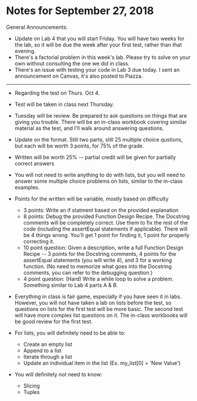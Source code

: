
# Notes for September 27, 2018

General Announcements:
* Update on Lab 4 that you will start Friday. You will have two weeks for the lab, so it will be due the week after your first test, rather than that evening. 
* There's a factorial problem in this week's lab. Please try to solve on your own without consulting the one we did in class. 
* There's an issue with testing your code in Lab 3 due today. I sent an announcement on Canvas, it's also posted to Piazza.





---

* Regarding the test on Thurs. Oct 4.
 * Test will be taken in class next Thursday.
 * Tuesday will be review. Be prepared to ask questions on things that are giving you trouble. There will be an in-class workbook covering simiilar material as the test, and I'll walk around answering questions.
 * Update on the format. Still two parts, still 25 multiple choice qustions, but each will be worth 3 points, for 75% of the grade.
 * Written will be worth 25% -- partial credit will be given for partially correct answers
 * You will not need to write anything to do with lists, but you will need to answer some multiple choice problems on lists, similar to the in-class examples.
 * Points for the written will be variable, mostly based on difficulty
    * 3 points: Write an if statment based on the provided explanation
    * 8 points: Debug the provided Function Design Recipe. The Docstring comments will be completely correct. Use them to fix the rest of the code (including the assertEqual statements if applicable). There will be 4 things wrong. You'll get 1 point for finding it, 1 point for properly correcting it.
    * 10 point question: Given a description, write a full Function Design Recipe -- 3 points for the Docstring comments, 4 points for the assertEqual statements (you will write 4), and 3 for a working function. (No need to memorize what goes into the Docstring comments, you can refer to the debugging question.)
    * 4 point question: (Hard) Write a while loop to solve a problem. Something similar to Lab 4 parts A & B.


* Everything in class is fair game, especially if you have seen it in labs. However, you will not have taken a lab on lists before the test, so questions on lists for the first test will be more basic. The second test will have more complex list questions on it. The in-class workbooks will be good review for the first test. 
 * For lists, you will definitely need to be able to:
    * Create an empty list
    * Append to a list
    * Iterate through a list
    * Update an individual item in the list (Ex. my_list[0] = 'New Value')
 * You will definitely not need to know:
    * Slicing
    * Tuples

